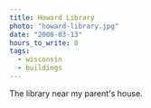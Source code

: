 ```yaml
---
title: Howard Library
photo: "howard-library.jpg"
date: "2008-03-13"
hours_to_write: 0
tags:
  - wisconsin
  - buildings
---
```


The library near my parent's house.
